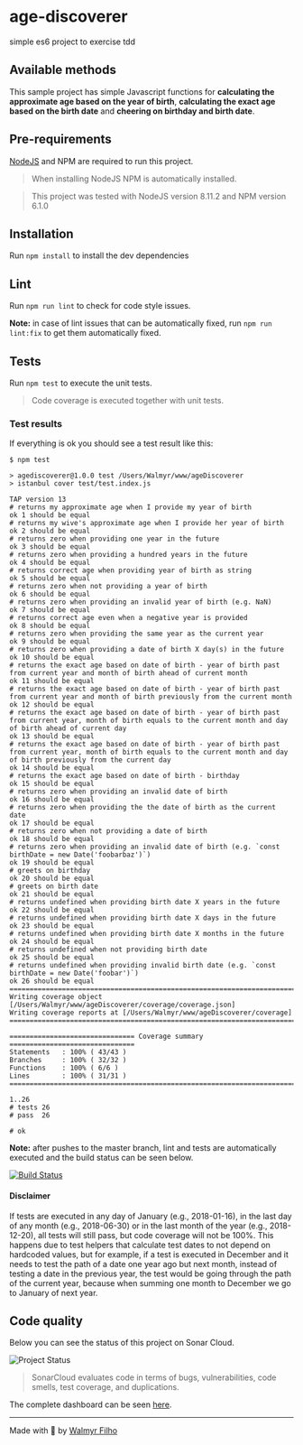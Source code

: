 # age-discoverer
simple es6 project to exercise tdd

## Available methods

This sample project has simple Javascript functions for **calculating the approximate age based on the year of birth**, **calculating the exact age based on the birth date** and **cheering on birthday and birth date**.

## Pre-requirements

[NodeJS](https://nodejs.org/) and NPM are required to run this project.

> When installing NodeJS NPM is automatically installed.

> This project was tested with NodeJS version 8.11.2 and NPM version 6.1.0

## Installation

Run `npm install` to install the dev dependencies

## Lint

Run `npm run lint` to check for code style issues.

**Note:** in case of lint issues that can be automatically fixed, run `npm run lint:fix` to get them automatically fixed.

## Tests

Run `npm test` to execute the unit tests.

> Code coverage is executed together with unit tests.

### Test results

If everything is ok you should see a test result like this:

```
$ npm test

> agediscoverer@1.0.0 test /Users/Walmyr/www/ageDiscoverer
> istanbul cover test/test.index.js

TAP version 13
# returns my approximate age when I provide my year of birth
ok 1 should be equal
# returns my wive's approximate age when I provide her year of birth
ok 2 should be equal
# returns zero when providing one year in the future
ok 3 should be equal
# returns zero when providing a hundred years in the future
ok 4 should be equal
# returns correct age when providing year of birth as string
ok 5 should be equal
# returns zero when not providing a year of birth
ok 6 should be equal
# returns zero when providing an invalid year of birth (e.g. NaN)
ok 7 should be equal
# returns correct age even when a negative year is provided
ok 8 should be equal
# returns zero when providing the same year as the current year
ok 9 should be equal
# returns zero when providing a date of birth X day(s) in the future
ok 10 should be equal
# returns the exact age based on date of birth - year of birth past from current year and month of birth ahead of current month
ok 11 should be equal
# returns the exact age based on date of birth - year of birth past from current year and month of birth previously from the current month
ok 12 should be equal
# returns the exact age based on date of birth - year of birth past from current year, month of birth equals to the current month and day of birth ahead of current day
ok 13 should be equal
# returns the exact age based on date of birth - year of birth past from current year, month of birth equals to the current month and day of birth previously from the current day
ok 14 should be equal
# returns the exact age based on date of birth - birthday
ok 15 should be equal
# returns zero when providing an invalid date of birth
ok 16 should be equal
# returns zero when providing the the date of birth as the current date
ok 17 should be equal
# returns zero when not providing a date of birth
ok 18 should be equal
# returns zero when providing an invalid date of birth (e.g. `const birthDate = new Date('foobarbaz')`)
ok 19 should be equal
# greets on birthday
ok 20 should be equal
# greets on birth date
ok 21 should be equal
# returns undefined when providing birth date X years in the future
ok 22 should be equal
# returns undefined when providing birth date X days in the future
ok 23 should be equal
# returns undefined when providing birth date X months in the future
ok 24 should be equal
# returns undefined when not providing birth date
ok 25 should be equal
# returns undefined when providing invalid birth date (e.g. `const birthDate = new Date('foobar')`)
ok 26 should be equal
=============================================================================
Writing coverage object [/Users/Walmyr/www/ageDiscoverer/coverage/coverage.json]
Writing coverage reports at [/Users/Walmyr/www/ageDiscoverer/coverage]
=============================================================================

=============================== Coverage summary ===============================
Statements   : 100% ( 43/43 )
Branches     : 100% ( 32/32 )
Functions    : 100% ( 6/6 )
Lines        : 100% ( 31/31 )
================================================================================

1..26
# tests 26
# pass  26

# ok
```

**Note:** after pushes to the master branch, lint and tests are automatically executed and the build status can be seen below.

[![Build Status](https://semaphoreci.com/api/v1/wlsf82/age-discoverer/branches/master/badge.svg)](https://semaphoreci.com/wlsf82/age-discoverer)

#### Disclaimer

If tests are executed in any day of January (e.g., 2018-01-16), in the last day of any month (e.g., 2018-06-30) or in the last month of the year (e.g., 2018-12-20), all tests will still pass, but code coverage will not be 100%. This happens due to test helpers that calculate test dates to not depend on hardcoded values, but for example, if a test is executed in December and it needs to test the path of a date one year ago but next month, instead of testing a date in the previous year, the test would be going through the path of the current year, because when summing one month to December we go to January of next year.

## Code quality

Below you can see the status of this project on Sonar Cloud.

![Project Status](https://sonarcloud.io/api/project_badges/measure?project=age-discoverer&metric=alert_status)

> SonarCloud evaluates code in terms of bugs, vulnerabilities, code smells, test coverage, and duplications.

The complete dashboard can be seen [here](https://sonarcloud.io/dashboard?id=age-discoverer).
___

Made with 💚 by [Walmyr Filho](http://walmyr-filho.com)
